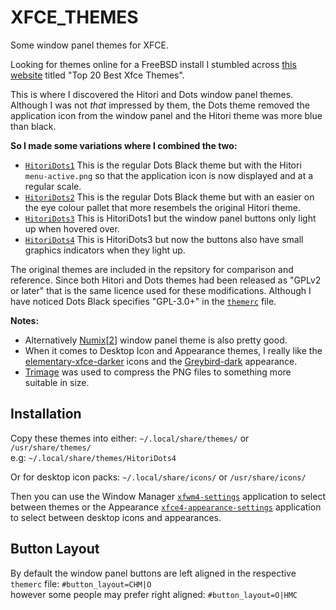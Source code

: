 # XFCE_THEMES
Some window panel themes for XFCE.

Looking for themes online for a FreeBSD install I stumbled across [this website](https://www.ubuntupit.com/best-xfce-themes-for-linux/) titled "Top 20 Best Xfce Themes".

This is where I discovered the Hitori and Dots window panel themes. Although I was not _that_ impressed by them, the Dots theme removed the application icon from the window panel and the Hitori theme was more blue than black.

**So I made some variations where I combined the two:**
- [`HitoriDots1`](https://github.com/mrbid/XFCE_THEMES/tree/main/HitoriDots1/xfwm4) This is the regular Dots Black theme but with the Hitori `menu-active.png` so that the application icon is now displayed and at a regular scale.
- [`HitoriDots2`](https://github.com/mrbid/XFCE_THEMES/tree/main/HitoriDots2/xfwm4) This is the regular Dots Black theme but with an easier on the eye colour pallet that more resembels the original Hitori theme.
- [`HitoriDots3`](https://github.com/mrbid/XFCE_THEMES/tree/main/HitoriDots3/xfwm4) This is HitoriDots1 but the window panel buttons only light up when hovered over.
- [`HitoriDots4`](https://github.com/mrbid/XFCE_THEMES/tree/main/HitoriDots4/xfwm4) This is HitoriDots3 but now the buttons also have small graphics indicators when they light up.

The original themes are included in the repsitory for comparison and reference. Since both Hitori and Dots themes had been released as "GPLv2 or later" that is the same licence used for these modifications. Although I have noticed Dots Black specifies "GPL-3.0+" in the [`themerc`](https://github.com/mrbid/XFCE_THEMES/blob/main/Dots%20Black/xfwm4/themerc) file.

**Notes:**
- Alternatively [Numix](https://www.xfce-look.org/p/1013541/)[[2](https://github.com/numixproject/numix-gtk-theme/tree/master/src)] window panel theme is also pretty good.
- When it comes to Desktop Icon and Appearance themes, I really like the [elementary-xfce-darker](https://github.com/shimmerproject/elementary-xfce/) icons and the [Greybird-dark](https://github.com/shimmerproject/Greybird) appearance.
- [Trimage](https://trimage.org/) was used to compress the PNG files to something more suitable in size.

## Installation
Copy these themes into either: `~/.local/share/themes/` or `/usr/share/themes/`<br>
e.g: `~/.local/share/themes/HitoriDots4`

Or for desktop icon packs: `~/.local/share/icons/` or `/usr/share/icons/`

Then you can use the Window Manager [`xfwm4-settings`](https://docs.xfce.org/xfce/xfwm4/preferences) application to select between themes or the Appearance [`xfce4-appearance-settings`](https://docs.xfce.org/xfce/xfce4-settings/appearance) application to select between desktop icons and appearances.

## Button Layout
By default the window panel buttons are left aligned in the respective `themerc` file: `#button_layout=CHM|O`<br>
however some people may prefer right aligned: `#button_layout=O|HMC`
